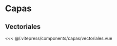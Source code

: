 <script setup>
import CapasVectoriales from "./../.vitepress/components/capas/vectoriales.vue";
</script>

# Capas

## Vectoriales

<CapasVectoriales />

<<< @/.vitepress/components/capas/vectoriales.vue
